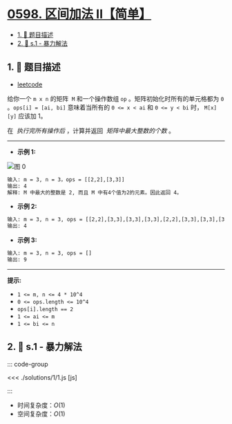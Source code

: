 # [0598. 区间加法 II【简单】](https://github.com/tnotesjs/TNotes.leetcode/tree/main/notes/0598.%20%E5%8C%BA%E9%97%B4%E5%8A%A0%E6%B3%95%20II%E3%80%90%E7%AE%80%E5%8D%95%E3%80%91)

<!-- region:toc -->

- [1. 📝 题目描述](#1--题目描述)
- [2. 🎯 s.1 - 暴力解法](#2--s1---暴力解法)

<!-- endregion:toc -->

## 1. 📝 题目描述

- [leetcode](https://leetcode.cn/problems/range-addition-ii/)

给你一个 `m x n` 的矩阵  `M` 和一个操作数组 `op` 。矩阵初始化时所有的单元格都为 `0` 。`ops[i] = [ai, bi]` 意味着当所有的 `0 <= x < ai` 和 `0 <= y < bi` 时， `M[x][y]` 应该加 1。

在  *执行完所有操作后* ，计算并返回  *矩阵中最大整数的个数* 。

---

- **示例 1:**

![图 0](https://cdn.jsdelivr.net/gh/tnotesjs/imgs@main/2025-09-12-17-48-45.png)

```txt
输入: m = 3, n = 3，ops = [[2,2],[3,3]]
输出: 4
解释: M 中最大的整数是 2, 而且 M 中有4个值为2的元素。因此返回 4。
```

- **示例 2:**

```txt
输入: m = 3, n = 3, ops = [[2,2],[3,3],[3,3],[3,3],[2,2],[3,3],[3,3],[3,3],[2,2],[3,3],[3,3],[3,3]]
输出: 4
```

- **示例 3:**

```txt
输入: m = 3, n = 3, ops = []
输出: 9
```

---

**提示:**

- `1 <= m, n <= 4 * 10^4`
- `0 <= ops.length <= 10^4`
- `ops[i].length == 2`
- `1 <= ai <= m`
- `1 <= bi <= n`

## 2. 🎯 s.1 - 暴力解法

::: code-group

<<< ./solutions/1/1.js [js]

:::

- 时间复杂度：$O(1)$
- 空间复杂度：$O(1)$
